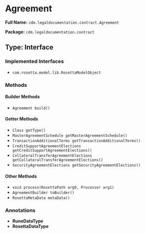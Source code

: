 # Agreement

**Full Name:** `cdm.legaldocumentation.contract.Agreement`

**Package:** `cdm.legaldocumentation.contract`

## Type: Interface

### Implemented Interfaces

- `com.rosetta.model.lib.RosettaModelObject`

### Methods

#### Builder Methods

- `Agreement build()`

#### Getter Methods

- `Class getType()`
- `MasterAgreementSchedule getMasterAgreementSchedule()`
- `TransactionAdditionalTerms getTransactionAdditionalTerms()`
- `CreditSupportAgreementElections getCreditSupportAgreementElections()`
- `CollateralTransferAgreementElections getCollateralTransferAgreementElections()`
- `SecurityAgreementElections getSecurityAgreementElections()`

#### Other Methods

- `void process(RosettaPath arg0, Processor arg1)`
- `AgreementBuilder toBuilder()`
- `RosettaMetaData metaData()`

### Annotations

- **RuneDataType**
- **RosettaDataType**

